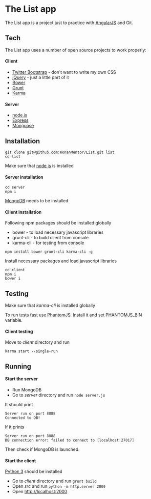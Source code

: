 The List app
=========

The List app is a project just to practice with [AngularJS] and Git.

Tech
-----------

The List app uses a number of open source projects to work properly:

#### Client
* [Twitter Bootstrap] - don't want to write my own CSS
* [jQuery] - just a little part of it
* [Bower]
* [Grunt]
* [Karma]

#### Server
* [node.js]
* [Express]
* [Mongoose]

Installation
--------------

```
git clone git@github.com:KonanMentor/List.git list
cd list
```

Make sure that [node.js] is installed

#### Server installation

```
cd server
npm i
```
[MongoDB] needs to be installed

#### Client installation

Following npm packages should be installed globally
* bower - to load necessary javascript libraries
* grunt-cli - to build client from console
* karma-cli - for testing from console

```
npm install bower grunt-cli karma-cli -g
```

Install necessary packages and load javascript libraries
```
cd client
npm i
bower i
```

Testing
----
Make sure that *karma-cli* is installed globally

To run tests fast use [PhantomJS]. Install it and [set] PHANTOMJS_BIN variable.

#### Client testing
Move to *client* directory and run
```
karma start --single-run
```

Running
------------
#### Start the server
* Run MongoDB
* Go to *server* directory and run `node server.js`

It should print
```
Server run on port 8888
Connected to DB!
```

If it prints
```
Server run on port 8888
DB connection error: failed to connect to [localhost:27017]
```

Then check if MongoDB is launched.

#### Start the client
[Python 3] should be installed
* Go to *client* directory and run `grunt build`
* Open *src* and run `python -m http.server 2000`
* Open [http://localhost:2000]

[node.js]:http://nodejs.org
[Twitter Bootstrap]:http://twitter.github.com/bootstrap/
[jQuery]:http://jquery.com
[express]:http://expressjs.com
[MongoDb]:http://www.mongodb.org/downloads
[Mongoose]:http://mongoosejs.com/
[Grunt]:http://gruntjs.com/
[Bower]:http://bower.io/
[Karma]:http://karma-runner.github.io/
[AngularJS]:https://angularjs.org/
[npm]:https://www.npmjs.org/
[http://localhost:2000]:http://localhost:2000
[Python 3]:https://www.python.org/downloads/
[set]:http://karma-runner.github.io/0.8/config/browsers.html
[PhantomJS]:http://phantomjs.org/
